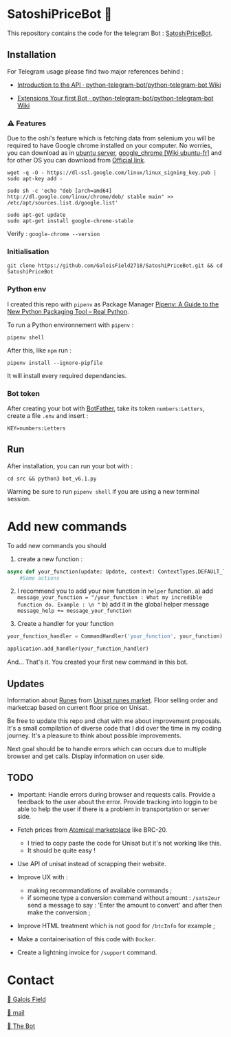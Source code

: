 # SatoshiPriceBot 🤖
This repository contains the code for the telegram Bot :  [SatoshiPriceBot](t.me/SatoshiPriceBot).

## Installation

For Telegram usage please find two major references behind : 

- [Introduction to the API · python-telegram-bot/python-telegram-bot Wiki](https://github.com/python-telegram-bot/python-telegram-bot/wiki/Introduction-to-the-API)

- [Extensions Your first Bot · python-telegram-bot/python-telegram-bot Wiki](https://github.com/python-telegram-bot/python-telegram-bot/wiki/Extensions---Your-first-Bot)

### ⚠️  Features
Due to the oshi's feature which is fetching data from selenium you will be required to have Google chrome installed on your computer.
No worries, you can download as in [ubuntu server](https://askubuntu.com/questions/245041/how-do-i-install-chrome-on-a-server), [google_chrome [Wiki ubuntu-fr]](https://doc.ubuntu-fr.org/google_chrome) and for other OS you can download from [Official link](https://support.google.com/chrome/a/answer/9025903?hl=fr).

```
wget -q -O - https://dl-ssl.google.com/linux/linux_signing_key.pub | sudo apt-key add - 
```

```
sudo sh -c 'echo "deb [arch=amd64] http://dl.google.com/linux/chrome/deb/ stable main" >> /etc/apt/sources.list.d/google.list'
```

```
sudo apt-get update
sudo apt-get install google-chrome-stable
```

Verify : `google-chrome --version`


### Initialisation

```
git clone https://github.com/GaloisField2718/SatoshiPriceBot.git && cd SatoshiPriceBot
```

### Python env

I created this repo with `pipenv` as Package Manager [Pipenv: A Guide to the New Python Packaging Tool – Real Python](https://realpython.com/pipenv-guide/).

To run a Python environnement with `pipenv` :
 
```
pipenv shell
```

After this, like `npm` run :

```
pipenv install --ignore-pipfile
```

It will install every required dependancies.

### Bot token

After creating your bot with [BotFather](https://t.me/botfather), take its token `numbers:Letters`, create a file `.env` and insert : 
```
KEY=numbers:Letters
```

## Run

After installation, you can run your bot with : 

```
cd src && python3 bot_v6.1.py
```

Warning be sure to run `pipenv shell` if you are using a new terminal session.

  

# Add new commands

To add new commands you should 

1) create a new function : 
```python
async def your_function(update: Update, context: ContextTypes.DEFAULT_TYPE) : 
    #Some actions

```

2) I recommend you to add your new function in `helper` function. 
    a) add `message_your_function = "/your_function : What my incredible function do. Example : \n "`
    b) add it in the global helper message `message_help += message_your_function`

3) Create a handler for your function
```python
your_function_handler = CommandHandler('your_function', your_function) # You can name differently the command for the user and your function itself

application.add_handler(your_function_handler)
```

And... That's it. You created your first new command in this bot. 

## Updates

Information about [Runes](https://docs.ordinals.com/runes.html) from [Unisat runes market](https://unisat.io/runes/market). Floor selling order and marketcap based on current floor price on Unisat. 

Be free to update this repo and chat with me about improvement proposals. It's a small compilation of diverse code that I did over the time in my coding journey. 
It's a pleasure to think about possible improvements. 

Next goal should be to handle errors which can occurs due to multiple browser and get calls. Display information on user side. 

## TODO

- Important: Handle errors during browser and requests calls. Provide a feedback to the user about the error. Provide tracking into loggin to be able to help the user if there is a problem in transportation or server side. 

- Fetch prices from [Atomical marketplace](https://atomicalmarket.com) like BRC-20.
    - I tried to copy paste the code for Unisat but it's not working like this. 
    - It should be quite easy !

- Use API of unisat instead of scrapping their website.

- Improve UX with :
   - making recommandations of available commands ;
   - if someone type a conversion command without amount : `/sats2eur` send a message to say : 'Enter the amount to convert' and after then make the conversion ;

- Improve HTML treatment which is not good for `/btcInfo` for example ;

- Make a containerisation of this code with `Docker`.

- Create a lightning invoice for `/support` command.


# Contact

[🐣 Galois Field](https://twitter.com/Blockcryptology)


[📩 mail](galoisfield2718@gmail.com)

[🤖 The Bot](https://t.me/SatoshiPriceBot)
